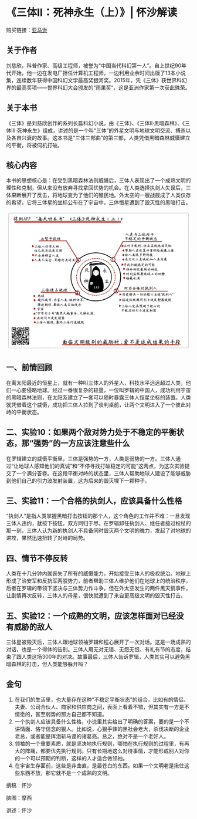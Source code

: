 《三体II：死神永生（上）》| 怀沙解读
=============================

购买链接：[亚马逊](https://www.amazon.cn/三体-刘慈欣/dp/B00OB3SNMY/ref=sr_1_1?ie=UTF8&qid=1506350471&sr=8-1&keywords=三体)

关于作者
-----------------------------

刘慈欣，科普作家、高级工程师，被誉为“中国当代科幻第一人”。自上世纪90年代开始，他一边在发电厂担任计算机工程师，一边利用业余时间出版了13本小说集，连续数年获得中国科幻文学最高奖银河奖。2015年，凭《三体》获世界科幻界的最高奖项——世界科幻大会颁发的“雨果奖”，这是亚洲作家第一次获此殊荣。

关于本书
-----------------------------

《三体》是刘慈欣创作的系列长篇科幻小说，由《三体》、《三体Ⅱ·黑暗森林》、《三体Ⅲ·死神永生》组成，讲述的是一个叫“三体”的外星文明与地球文明交流、搏杀以及各自兴衰的故事。这本书是“三体三部曲”的第三部，人类凭借黑暗森林威慑建立的平衡，将被伺机打破。

核心内容
-----------------------------

本书的思想核心是：在受到黑暗森林法则威慑后，三体人表现出了一个成熟文明的理性和克制，但从来没有放弃寻找拿回优势的机会。在人类选择执剑人失误后，三体果断展开了反击，将地球变为了他们的殖民地。外太空的一艘战舰成了人类仅存的希望，它将三体星的坐标公布在了宇宙中，三体恒星遭到了毁灭性的黑暗打击。
 
![](the-three-body-problem-3-1/001.JPG)

一、前情回顾
-----------------------------

在离太阳最近的恒星上，就有一种叫三体人的外星人，科技水平远远超过人类，他们一心要侵略地球。经过一番很复杂的较量，一位叫罗辑的中国人，成功利用宇宙的黑暗森林法则，在太阳系建立了一套可以随时暴露三体人恒星坐标的装置。人类就凭借着这个威慑，成功把三体人拉到了谈判桌前，让两个文明进入了一个彼此对峙的平衡状态。

二、实验10：如果两个敌对势力处于不稳定的平衡状态，那“强势”的一方应该注意些什么
-----------------------------

在罗辑建立的威慑平衡里，三体是强势的一方，人类是弱势的一方。三体人通过“让地球人感知他们的真诚”和“不停寻找打破稳定的可能”这两点，为这次实验提交了一个满分答卷。在这段平衡对峙的状态里，三体人帮助地球人建设了能够威胁到他们自己的引力波发射装置，这为后来的毁灭埋下一颗种子。

三、实验11：一个合格的执剑人，应该具备什么性格
-----------------------------

“执剑人”是指人类掌握黑暗打击按钮的那个人，这个角色的工作并不难：一旦发现三体人违约，就按下按钮，双方同归于尽。在罗辑卸任执剑人、继任者接过权杖的那一刻，三体人认为新的执剑人不具备同时毁灭两个文明的魄力，发起了对地球的进攻，果然迅速扭转了对峙的局势。

四、情节不停反转
-----------------------------

人类在十几分钟内就丧失了所有的威慑能力，开始接受三体人的极权统治。地球上形成了治安军和反抗军两股势力，前者帮助三体人维护他们在地球上的统治秩序，后者在罗辑的带领下坚决与三体势力作斗争。但在外太空发生的两件黑天鹅事件，让剧情再次反转，三体人的母星，很快就遭到了来自更高级文明的毁灭性打击。

五、实验12：一个成熟的文明，应该怎样面对已经没有威胁的敌人
-----------------------------

三体星被毁灭后，三体人跟地球领袖罗辑和程心展开了一次对话。这是一场成熟的对话，也是一个得体的告别。三体人用无对无错、无怨无恨、有礼有节的态度，结束了跟人类这场300年的对决。故事最后，三体人告诉罗辑，人类其实可以避免黑暗森林的打击，但人类能够躲开吗？

金句
-----------------------------

1. 在我们的生活里，也大量存在这种“不稳定平衡状态”的组合，比如有的情侣、夫妻、公司合伙人、商家和供应商之间，表面上看着不错，但其实有一方是不情愿的，甚至弱势的那方自己都不知道。
2. 一个执剑人应该具备什么性格，小说里其实给出了明确的答案，要的是一个不讲情面、恪守信念的狠人。比如说，心狠手辣的黑社会老大，杀伐决断的企业老总，或者能是挥泪斩马谡的诸葛亮。总之，绝对不是一个老好人。
3. 领袖的一个重要素质，就是坚决地执行规则，哪怕在执行规则的过程里，有再大的阵痛，都要优先执行规则。只有长期地这么对待事情，才能形成别人对你的一个可以预期的判断，这样的人才适合做领袖。
4. 在宇宙生存面前，这些是非曲直，是最苍白的东西。如果一个文明老是揪住这些东西不放，那它就不是一个成熟的文明。

撰稿：怀沙

脑图：摩西

讲述：怀沙 